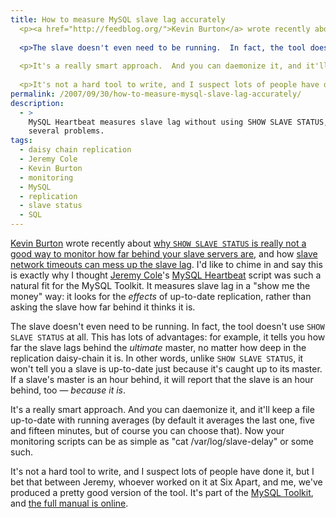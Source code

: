 ```yaml
---
title: How to measure MySQL slave lag accurately
  <p><a href="http://feedblog.org/">Kevin Burton</a> wrote recently about <a href="http://feedblog.org/2007/09/29/where-does-mysql-lie-about-seconds_behind_master/">why <code>SHOW SLAVE STATUS</code> is really not a good way to monitor how far behind your slave servers are</a>, and how <a href="http://feedblog.org/2007/09/25/default-mysql-slave-network-timeouts-considered-harmful/">slave network timeouts can mess up the slave lag</a>.  I'd like to chime in and say this is exactly why I thought <a href="http://jcole.us/">Jeremy Cole</a>'s <a href="http://mysqltoolkit.sourceforge.net/">MySQL Heartbeat</a> script was such a natural fit for the MySQL Toolkit.  It measures slave lag in a "show me the money" way: it looks for the <em>effects</em> of up-to-date replication, rather than asking the slave how far behind it thinks it is.</p>
  
  <p>The slave doesn't even need to be running.  In fact, the tool doesn't use <code>SHOW SLAVE STATUS</code> at all.  This has lots of advantages: for example, it tells you how far the slave lags behind the <em>ultimate</em> master, no matter how deep in the replication daisy-chain it is.  In other words, unlike <code>SHOW SLAVE STATUS</code>, it won't tell you a slave is up-to-date just because it's caught up to its master.  If a slave's master is an hour behind, it will report that the slave is an hour behind, too -- <em>because it is</em>.</p>
  
  <p>It's a really smart approach.  And you can daemonize it, and it'll keep a file up-to-date with running averages (by default it averages the last one, five and fifteen minutes, but of course you can choose that).  Now your monitoring scripts can be as simple as "cat /var/log/slave-delay" or some such.</p>
  
  <p>It's not a hard tool to write, and I suspect lots of people have done it, but I bet that between Jeremy, whoever worked on it at Six Apart, and me, we've produced a pretty good version of the tool.  It's part of the <a href="http://mysqltoolkit.sourceforge.net/">MySQL Toolkit</a>, and <a href="http://mysqltoolkit.sourceforge.net/doc/mysql-heartbeat.html">the full manual is online</a>.</p>
permalink: /2007/09/30/how-to-measure-mysql-slave-lag-accurately/
description:
  - >
    MySQL Heartbeat measures slave lag without using SHOW SLAVE STATUS, avoiding
    several problems.
tags:
  - daisy chain replication
  - Jeremy Cole
  - Kevin Burton
  - monitoring
  - MySQL
  - replication
  - slave status
  - SQL
---
```

[Kevin Burton][1] wrote recently about [why `SHOW SLAVE STATUS` is really not a good way to monitor how far behind your slave servers are][2], and how [slave network timeouts can mess up the slave lag][3]. I'd like to chime in and say this is exactly why I thought [Jeremy Cole][4]'s [MySQL Heartbeat][5] script was such a natural fit for the MySQL Toolkit. It measures slave lag in a "show me the money" way: it looks for the *effects* of up-to-date replication, rather than asking the slave how far behind it thinks it is.

The slave doesn't even need to be running. In fact, the tool doesn't use `SHOW SLAVE STATUS` at all. This has lots of advantages: for example, it tells you how far the slave lags behind the *ultimate* master, no matter how deep in the replication daisy-chain it is. In other words, unlike `SHOW SLAVE STATUS`, it won't tell you a slave is up-to-date just because it's caught up to its master. If a slave's master is an hour behind, it will report that the slave is an hour behind, too &#8212; *because it is*.

It's a really smart approach. And you can daemonize it, and it'll keep a file up-to-date with running averages (by default it averages the last one, five and fifteen minutes, but of course you can choose that). Now your monitoring scripts can be as simple as "cat /var/log/slave-delay" or some such.

It's not a hard tool to write, and I suspect lots of people have done it, but I bet that between Jeremy, whoever worked on it at Six Apart, and me, we've produced a pretty good version of the tool. It's part of the [MySQL Toolkit][5], and [the full manual is online][6].

 [1]: http://feedblog.org/
 [2]: http://feedblog.org/2007/09/29/where-does-mysql-lie-about-seconds_behind_master/
 [3]: http://feedblog.org/2007/09/25/default-mysql-slave-network-timeouts-considered-harmful/
 [4]: http://jcole.us/
 [5]: http://code.google.com/p/maatkit/
 [6]: http://code.google.com/p/maatkit/doc/mysql-heartbeat.html
